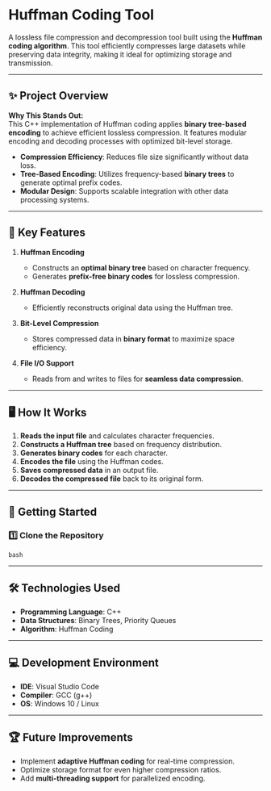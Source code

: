 # Huffman Coding Tool  
A lossless file compression and decompression tool built using the **Huffman coding algorithm**. This tool efficiently compresses large datasets while preserving data integrity, making it ideal for optimizing storage and transmission.

---

## ✨ Project Overview

**Why This Stands Out:**  
This C++ implementation of Huffman coding applies **binary tree-based encoding** to achieve efficient lossless compression. It features modular encoding and decoding processes with optimized bit-level storage.

- **Compression Efficiency**: Reduces file size significantly without data loss.
- **Tree-Based Encoding**: Utilizes frequency-based **binary trees** to generate optimal prefix codes.
- **Modular Design**: Supports scalable integration with other data processing systems.

---

## 🌟 Key Features

1. **Huffman Encoding**
   - Constructs an **optimal binary tree** based on character frequency.
   - Generates **prefix-free binary codes** for lossless compression.

2. **Huffman Decoding**
   - Efficiently reconstructs original data using the Huffman tree.

3. **Bit-Level Compression**
   - Stores compressed data in **binary format** to maximize space efficiency.

4. **File I/O Support**
   - Reads from and writes to files for **seamless data compression**.

---

## 🖥️ **How It Works**
1. **Reads the input file** and calculates character frequencies.
2. **Constructs a Huffman tree** based on frequency distribution.
3. **Generates binary codes** for each character.
4. **Encodes the file** using the Huffman codes.
5. **Saves compressed data** in an output file.
6. **Decodes the compressed file** back to its original form.

---

## 🚀 Getting Started  

### **1️⃣ Clone the Repository**
```bash```

---

## 🛠️ Technologies Used
- **Programming Language**: C++
- **Data Structures**: Binary Trees, Priority Queues
- **Algorithm**: Huffman Coding

---

## 💻 Development Environment
- **IDE**: Visual Studio Code
- **Compiler**: GCC (g++)
- **OS**: Windows 10 / Linux

---

## 🏆 Future Improvements
- Implement **adaptive Huffman coding** for real-time compression.
- Optimize storage format for even higher compression ratios.
- Add **multi-threading support** for parallelized encoding.

